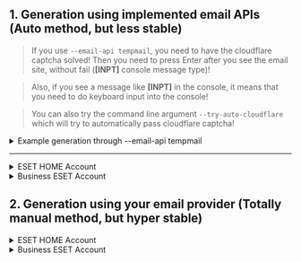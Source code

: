## 1. Generation using implemented email APIs (Auto method, but less stable)
> If you use ```--email-api tempmail```, you need to have the cloudflare captcha solved!
> Then you need to press Enter after you see the email site, without fail (**[INPT]** console message type)!

> Also, if you see a message like **[INPT]** in the console, it means that you need to do keyboard input into the console!

> You can also try the command line argument ```--try-auto-cloudflare``` which will try to automatically pass cloudflare captcha!

<details>
  <summary>Example generation through --email-api tempmail</summary>
  
  ![Windows](https://github.com/rzc0d3r/ESET-KeyGen/blob/main/img/key_run_win_tempmail.png)
</details>

---

<details>
  <summary>ESET HOME Account</summary>
  
  1. Run main.py or executable file use [MBCI](https://github.com/rzc0d3r/ESET-KeyGen/blob/main/wiki/MBCI-Inferface.md):
  ```
  python main.py --chrome --account
  ```
  ```
  ESET-KeyGen_v1.4.7.0_win64.exe --chrome --account
  ```
  > File name is unique for each version! Do not copy the above command. This is an example!

  2. Wait until you will see the account data
  > This information will also be written to a file named "Today date - ESET ACCOUNTS.txt"

  ![Windows](https://github.com/rzc0d3r/ESET-KeyGen/blob/main/img/account_run_win.png)
</details>

<details>
  <summary>Business ESET Account</summary>
  
  1. Run main.py or executable file use [MBCI](https://github.com/rzc0d3r/ESET-KeyGen/blob/main/wiki/MBCI-Inferface.md):
  ```
  python main.py --chrome --business-account
  ```
  ```
  ESET-KeyGen_v1.4.7.0_win64.exe --chrome --business-account
  ```
  > File name is unique for each version! Do not copy the above command. This is an example!
  
  > It is also recommended to use ```developermail```, ```guerrillamail```, ```10minutemail``` email api to generate such accounts. So if you are unable to generate this account, try different variations of the email APIs!

  2. Wait until appears you will see *"Solve the captcha on the page manually!!!"*. Next, you will see a captcha with text input in the browser window created. You solve it and then just do nothing, the algorithm will do everything for you!

  3. Wait until you will see the account data
  > This information will also be written to a file named "Today date - ESET ACCOUNTS.txt"

  ![Windows](https://github.com/rzc0d3r/ESET-KeyGen/blob/main/img/business_account_run_win.png)
</details>

## 2. Generation using your email provider (Totally manual method, but hyper stable)

<details>
  <summary>ESET HOME Account</summary>
  
  1. Run main.py or executable file use [MBCI](https://github.com/rzc0d3r/ESET-KeyGen/blob/main/wiki/MBCI-Inferface.md):
  ```
  python main.py --chrome --account --custom-email-api
  ```
  ```
  ESET-KeyGen_v1.4.7.0_win64.exe --chrome --account --custom-email-api
  ```
  > File name is unique for each version! Do not copy the above command. This is an example!

  2. Then in the console you'll see *"Enter an email address you have access to"* and you'll need to enter a real existing email address that you can read incoming emails to. I suggest using a temporary email for this, such as [TempMail](https://temp-mail.org)
  > Then the algorithm will continue as in the first method

  3. After some time in the console you will see the message *"Enter the link to activate your account, it will come to the email address you provide"*, here you need to go to your email and find mail in inbox (you will have to wait)
    
     **FROM: info@product.eset.com**
     
     **SUBJECT: Account Confirmation**

     Then open that email and copy the link that is in the button (right click on the button, copy link address) and paste it into the console. If you have done everything correctly, the generation will complete successfully!

     ![Windows](https://github.com/rzc0d3r/ESET-KeyGen/blob/main/img/activated_href_esethome.png)

  4. Wait until you will see the account data
  > This information will also be written to a file named "Today date - ESET ACCOUNTS.txt"

  ![Windows](https://github.com/rzc0d3r/ESET-KeyGen/blob/main/img/account_run_win_custom_email_api.png)
</details>

<details>
  <summary>Business ESET Account</summary>
  
  1. Run main.py or executable file use [MBCI](https://github.com/rzc0d3r/ESET-KeyGen/blob/main/wiki/MBCI-Inferface.md):
  ```
  python main.py --chrome --business-account --custom-email-api
  ```
  ```
  ESET-KeyGen_v1.4.7.0_win64.exe --chrome --business-account --custom-email-api
  ```
  > File name is unique for each version! Do not copy the above command. This is an example!

  2. Then in the console you'll see *"Enter an email address you have access to"* and you'll need to enter a real existing email address that you can read incoming emails to. I suggest using a temporary email for this, such as [TempMail](https://temp-mail.org)
  > Then the algorithm will continue as in the first method

  3. Wait until appears you will see *"Solve the captcha on the page manually!!!"*. Next, you will see a captcha with text input in the browser window created. You solve it and then just do nothing, the algorithm will do everything for you!

  4. After some time in the console you will see the message *"Enter the link to activate your account, it will come to the email address you provide"*, here you need to go to your email and find mail in inbox (you will have to wait)

     **FROM: noreply@eba.eset.com**

     **SUBJECT: ESET BUSINESS ACCOUNT - Account activation**

     Then open that email and copy the link that is in the button (right click on the button, copy link address) and paste it into the console. If you have done everything correctly, the generation will complete successfully!

     ![Windows](https://github.com/rzc0d3r/ESET-KeyGen/blob/main/img/activated_href_business.png)

  5. Wait until you will see the account data
  > This information will also be written to a file named "Today date - ESET ACCOUNTS.txt"

  ![Windows](https://github.com/rzc0d3r/ESET-KeyGen/blob/main/img/business_account_run_win_custom_email_api.png)
</details>
